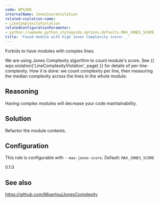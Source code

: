 ```yaml
---
code: WPS200
internalName: JonesScoreViolation
related-violation-name:
- LineComplexityViolation
relatedConfigurationParameter:
- python://wemake_python_styleguide.options.defaults.MAX_JONES_SCORE
title: 'Found module with high Jones Complexity score: _'
---
```


Forbids to have modules with complex lines.

We are using Jones Complexity algorithm to count module's score. See
{{ wps.violation('LineComplexityViolation', page) }} for details of per-line-complexity. How it
is done: we count complexity per line, then measuring the median
complexity across the lines in the whole module.

## Reasoning
Having complex modules will decrease your code maintainability.

## Solution
Refactor the module contents.

## Configuration
This rule is configurable with `--max-jones-score`. Default:
`MAX_JONES_SCORE`

<div class="versionadded">

0.1.0

</div>

## See also
<https://github.com/Miserlou/JonesComplexity>